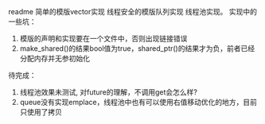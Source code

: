 readme
简单的模版vector实现
线程安全的模版队列实现
线程池实现。
实现中的一些坑：
1. 模版的声明和实现要在一个文件中，否则出现链接错误
2. make_shared<T>()的结果bool值为true，shared_ptr<T>()的结果才为负，前者已经分配内存并无参初始化

待完成：
1. 线程池效果未测试, 对future的理解，不调用get会怎么样?
2. queue没有实现emplace，线程池中也有可以使用右值移动优化的地方，目前只使用了拷贝